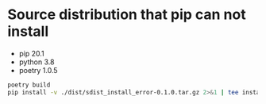 # Source distribution that pip can not install

* pip 20.1
* python 3.8
* poetry 1.0.5

```bash
poetry build
pip install -v ./dist/sdist_install_error-0.1.0.tar.gz 2>&1 | tee install.log
```

